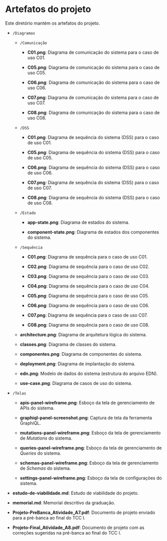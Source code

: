 # Artefatos do projeto

Este diretório mantém os artefatos do projeto. 

* `/Diagramas`

	* `/Comunicação`
		* **C01.png**: Diagrama de comunicação do sistema para o caso de uso C01.

		* **C05.png**: Diagrama de comunicação do sistema para o caso de uso C05.

		* **C06.png**: Diagrama de comunicação do sistema para o caso de uso C06.

		* **C07.png**: Diagrama de comunicação do sistema para o caso de uso C07.

		* **C08.png**: Diagrama de comunicação do sistema para o caso de uso C08.

	* `/DSS`
		* **C01.png**: Diagrama de sequência do sistema (DSS) para o caso de uso C01.

		* **C05.png**: Diagrama de sequência do sistema (DSS) para o caso de uso C05.

		* **C06.png**: Diagrama de sequência do sistema (DSS) para o caso de uso C06.

		* **C07.png**: Diagrama de sequência do sistema (DSS) para o caso de uso C07.

		* **C08.png**: Diagrama de sequência do sistema (DSS) para o caso de uso C08.

	* `/Estado`
		* **app-state.png**: Diagrama de estados do sistema.

		* **component-state.png**: Diagrama de estados dos componentes do sistema.

	* `/Sequência`
		* **C01.png**: Diagrama de sequência para o caso de uso C01.

		* **C02.png**: Diagrama de sequência para o caso de uso C02.

		* **C03.png**: Diagrama de sequência para o caso de uso C03.

		* **C04.png**: Diagrama de sequência para o caso de uso C04.

		* **C05.png**: Diagrama de sequência para o caso de uso C05.

		* **C06.png**: Diagrama de sequência para o caso de uso C06.

		* **C07.png**: Diagrama de sequência para o caso de uso C07.

		* **C08.png**: Diagrama de sequência para o caso de uso C08.

	* **architecture.png**: Diagrama de arquitetura lógica do sistema.

	* **classes.png**: Diagrama de classes do sistema.

	* **componentes.png**: Diagrama de componentes do sistema.

	* **deployment.png**: Diagrama de implantação do sistema.

	* **edn.png**: Modelo de dados do sistema (estrutura do arquivo EDN).

	* **use-case.png**: Diagrama de casos de uso do sistema.

* `/Telas`
	* **apis-panel-wireframe.png**: Esboço da tela de gerenciamento de APIs do sistema.

	* **graphiql-panel-screenshot.png**: Captura de tela da ferramenta GraphiQL.

	* **mutations-panel-wireframe.png**: Esboço da tela de gerenciamento de _Mutations_ do sistema.

	* **queries-panel-wireframe.png**: Esboço da tela de gerenciamento de _Queries_ do sistema.

	* **schemas-panel-wireframe.png**: Esboço da tela de gerenciamento de _Schemas_ do sistema.

	* **settings-panel-wireframe.png**: Esboço da tela de configurações do sistema.

* **estudo-de-viabilidade.md**: Estudo de viabilidade do projeto.

* **memorial.md**: Memorial descritivo da graduação.

* **Projeto-PreBanca_Atividade_A7.pdf**: Documento de projeto enviado para a pré-banca ao final do TCC I.
  
* **Projeto-Final_Atividade_A8.pdf**: Documento de projeto com as correções sugeridas na pré-banca ao final do TCC I.